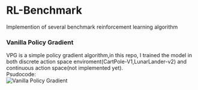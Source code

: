 # RL-Benchmark
Implemention of several benchmark reinforcement learning algorithm
### Vanilla Policy Gradient
VPG is a simple policy gradient algorithm,in this repo, I trained the model in both discrete 
action space enviroment(CartPole-V1,LunarLander-v2) and continuous action space(not implemented yet). <br>
Psudocode:<br>
![Vanilla Policy Gradient](https://github.com/Jthon/RL-Benchmark/tree/master/Vanilla_PG/result/)



